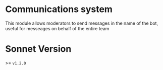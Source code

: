 # Communications system 
This module allows moderators to send messages in the name of the bot, useful for messeages on behalf of the entire team
# Sonnet Version
 \>= `v1.2.0`
